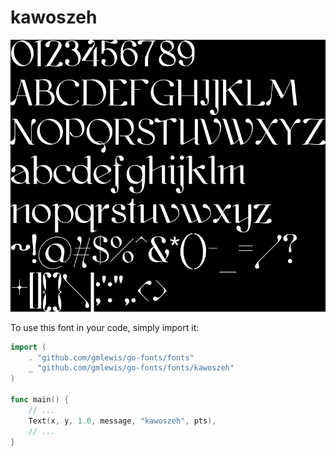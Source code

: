 # kawoszeh

![kawoszeh](kawoszeh.png)

To use this font in your code, simply import it:

```go
import (
	. "github.com/gmlewis/go-fonts/fonts"
	_ "github.com/gmlewis/go-fonts/fonts/kawoszeh"
)

func main() {
	// ...
	Text(x, y, 1.0, message, "kawoszeh", pts),
	// ...
}
```
